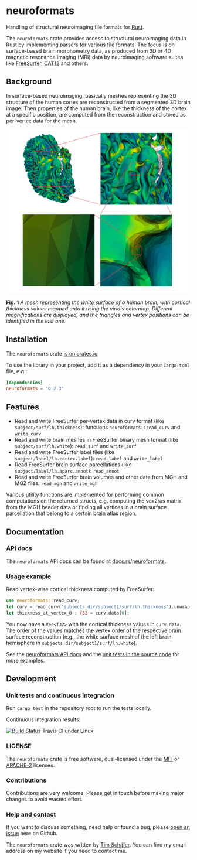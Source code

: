 # neuroformats
Handling of structural neuroimaging file formats for [Rust](https://www.rust-lang.org/).

The `neuroformats` crate provides access to structural neuroimaging data in Rust by implementing parsers for various file formats. The focus is on surface-based brain morphometry data, as produced from 3D or 4D magnetic resonance imaging (MRI) data by neuroimaging software suites like [FreeSurfer](http://freesurfer.net/), [CAT12](http://www.neuro.uni-jena.de/cat/) and others.


## Background

In surface-based neuroimaging, basically meshes representing the 3D structure of the human cortex are reconstructed from a segmented 3D brain image. Then properties of the human brain, like the thickness of the cortex at a specific position, are computed from the reconstruction and stored as per-vertex data for the mesh.

![Vis](./resources/img/brainmesh.jpg?raw=true "A mesh representing the white surface of a human brain, with cortical thickness values mapped onto it using the viridis colormap. Different zoom levels are displayed, and the triangles and vertex positions can be identified in the bottom row of images.")

**Fig. 1** *A mesh representing the white surface of a human brain, with cortical thickness values mapped onto it using the viridis colormap. Different magnifications are displayed, and the triangles and vertex positions can be identified in the last one.*


## Installation

The `neuroformats` crate [is on crates.io](https://crates.io/crates/neuroformats).

To use the library in your project, add it as a dependency in your `Cargo.toml` file, e.g.:

```toml
[dependencies]
neuroformats = "0.2.3"
```

## Features

* Read and write FreeSurfer per-vertex data in curv format (like `subject/surf/lh.thickness`): functions `neuroformats::read_curv` and `write_curv`
* Read and write brain meshes in FreeSurfer binary mesh format (like `subject/surf/lh.white`): `read_surf` and `write_surf`
* Read and write FreeSurfer label files (like `subject/label/lh.cortex.label`): `read_label` and `write_label`
* Read FreeSurfer brain surface parcellations (like `subject/label/lh.aparc.annot`): `read_annot`
* Read and write FreeSurfer brain volumes and other data from MGH and MGZ files: `read_mgh` and `write_mgh`

Various utility functions are implemented for performing common computations on the returned structs, e.g. computing the vox2ras matrix from the MGH header data or finding all vertices in a brain surface parcellation that belong to a certain brain atlas region.

## Documentation

### API docs

The `neuroformats` API docs can be found at [docs.rs/neuroformats](https://docs.rs/neuroformats).

### Usage example

Read vertex-wise cortical thickness computed by FreeSurfer:

```rust
use neuroformats::read_curv;
let curv = read_curv("subjects_dir/subject1/surf/lh.thickness").unwrap();
let thickness_at_vertex_0 : f32 = curv.data[0];
```

You now have a `Vec<f32>` with the cortical thickness values in `curv.data`. The order of the values matches the vertex order of the respective brain surface reconstruction (e.g., the white surface mesh of the left brain hemisphere in `subjects_dir/subject1/surf/lh.white`).

See the [neuroformats API docs](https://docs.rs/neuroformats) and the [unit tests in the source code](./src/) for more examples.


## Development

### Unit tests and continuous integration

Run `cargo test` in the repository root to run the tests locally.

Continuous integration results:

[![Build Status](https://travis-ci.org/dfsp-spirit/neuroformats-rs.svg?branch=main)](https://travis-ci.org/dfsp-spirit/neuroformats-rs) Travis CI under Linux

### LICENSE

The `neuroformats` crate is free software, dual-licensed under the [MIT](./LICENSE-MIT) or [APACHE-2](./LICENSE-APACHE2) licenses.

### Contributions

Contributions are very welcome. Please get in touch before making major changes to avoid wasted effort.

### Help and contact

If you want to discuss something, need help or found a bug, please [open an issue](https://github.com/dfsp-spirit/neuroformats-rs/issues) here on Github.

The `neuroformats` crate was written by [Tim Schäfer](http://rcmd.org/ts/). You can find my email address on my website if you need to contact me.
